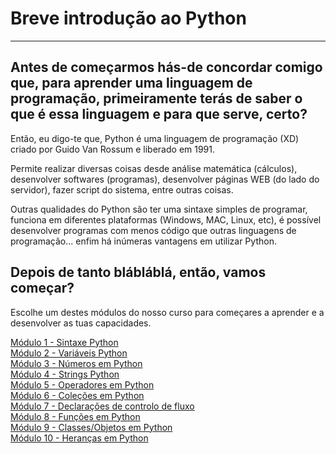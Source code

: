 
Breve introdução ao Python
=======================================================
---

Antes de começarmos hás-de concordar comigo que, para aprender uma linguagem de programação, primeiramente terás de saber o que é essa linguagem e para que serve, certo?
----------------------------------------------------------------------------------------------------------------------------------------
Então, eu digo-te que, Python é uma linguagem de programação (XD) criado por Guido Van Rossum  e liberado em 1991.

Permite realizar diversas coisas desde análise matemática (cálculos), desenvolver softwares (programas), desenvolver páginas WEB (do lado do servidor), fazer script do sistema, entre outras coisas.

Outras qualidades do Python são ter uma sintaxe simples de programar, funciona em diferentes plataformas (Windows, MAC, Linux, etc), é possível desenvolver programas com menos código que outras linguagens de programação... enfim há inúmeras vantagens em utilizar Python. 

Depois de tanto blábláblá, então, vamos começar?
---------------------------------------------------------------------------------------

Escolhe um destes módulos do nosso curso para começares a aprender e a desenvolver as tuas capacidades.



[Módulo 1 - Sintaxe Python](Módulo1-Sintaxe.ipynb) <br>
[Módulo 2 - Variáveis Python](Módulo2-Variáveis.ipynb) <br>
[Módulo 3 - Números em Python](Módulo3-Números.ipynb) <br>
[Módulo 4 - Strings Python](Módulo4-Strings.ipynb) <br>
[Módulo 5 - Operadores em Python](Módulo5-Operadores.ipynb) <br>
[Módulo 6 - Coleções em Python](Módulo6-Coleções.ipynb) <br>
[Módulo 7 - Declarações de controlo de fluxo](Módulo7-ControlodeFluxo.ipynb) <br>
[Módulo 8 - Funções em Python](Módulo8-Funções.ipynb) <br>
[Módulo 9 - Classes/Objetos em Python](Módulo9-ClasseseObjetos.ipynb) <br>
[Módulo 10 - Heranças em Python](Módulo10-Heranças.ipynb) <br>


```python

```
